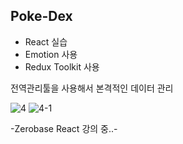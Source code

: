 ## Poke-Dex

- React 실습
- Emotion 사용
- Redux Toolkit 사용

전역관리툴을 사용해서 본격적인 데이터 관리 
 
![4](https://user-images.githubusercontent.com/110772094/212727002-7c07b2ae-9b7b-4bdd-bfac-690fe6884128.PNG)
![4-1](https://user-images.githubusercontent.com/110772094/212727017-53320db9-3be5-4946-95eb-ea44200b9f63.PNG)

-Zerobase React 강의 중..-
